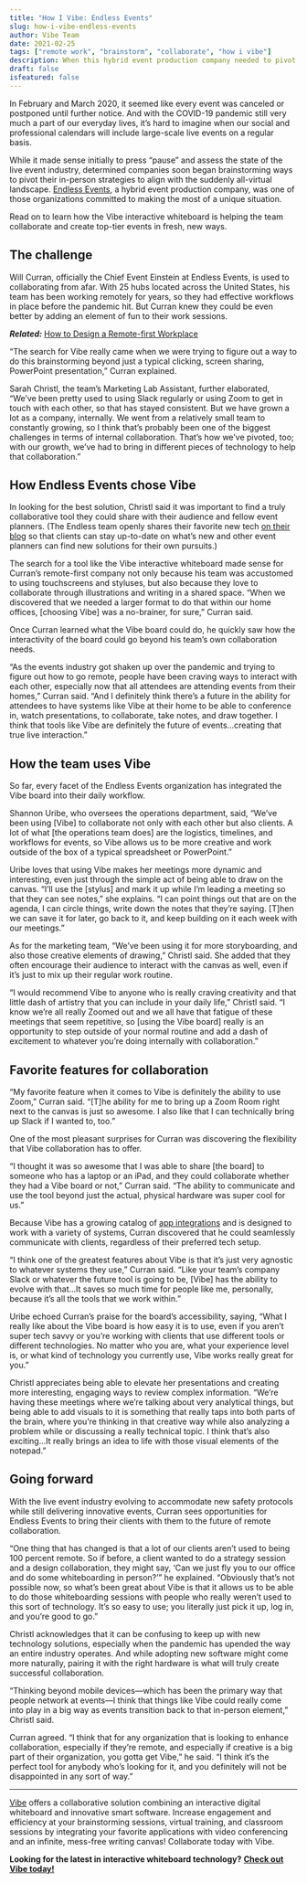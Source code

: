 ```yaml
---
title: "How I Vibe: Endless Events"
slug: how-i-vibe-endless-events
author: Vibe Team
date: 2021-02-25
tags: ["remote work", "brainstorm", "collaborate", "how i vibe"]
description: When this hybrid event production company needed to pivot their business, the Vibe interactive whiteboard made the transition seamless and their remote collaboration better than ever.
draft: false
isfeatured: false
---
```




In February and March 2020, it seemed like every event was canceled or postponed until further notice. And with the COVID-19 pandemic still very much a part of our everyday lives, it’s hard to imagine when our social and professional calendars will include large-scale live events on a regular basis.

While it made sense initially to press “pause” and assess the state of the live event industry, determined companies soon began brainstorming ways to pivot their in-person strategies to align with the suddenly all-virtual landscape. [Endless Events](https://helloendless.com/), a hybrid event production company, was one of those organizations committed to making the most of a unique situation.

Read on to learn how the Vibe interactive whiteboard is helping the team collaborate and create top-tier events in fresh, new ways.


## The challenge

Will Curran, officially the Chief Event Einstein at Endless Events, is used to collaborating from afar. With 25 hubs located across the United States, his team has been working remotely for years, so they had effective workflows in place before the pandemic hit. But Curran knew they could be even better by adding an element of fun to their work sessions.

***Related:*** [How to Design a Remote-first Workplace](https://vibe.us/blog/how-to-design-a-remote-first-workplace/)

“The search for Vibe really came when we were trying to figure out a way to do this brainstorming beyond just a typical clicking, screen sharing, PowerPoint presentation,” Curran explained. 

Sarah Christl, the team’s Marketing Lab Assistant, further elaborated, “We’ve been pretty used to using Slack regularly or using Zoom to get in touch with each other, so that has stayed consistent. But we have grown a lot as a company, internally. We went from a relatively small team to constantly growing, so I think that’s probably been one of the biggest challenges in terms of internal collaboration. That’s how we’ve pivoted, too; with our growth, we’ve had to bring in different pieces of technology to help that collaboration.”


## How Endless Events chose Vibe

In looking for the best solution, Christl said it was important to find a truly collaborative tool they could share with their audience and fellow event planners. (The Endless team openly shares their favorite new tech [on their blog](https://helloendless.com/blog/) so that clients can stay up-to-date on what’s new and other event planners can find new solutions for their own pursuits.)

The search for a tool like the Vibe interactive whiteboard made sense for Curran’s remote-first company not only because his team was accustomed to using touchscreens and styluses, but also because they love to collaborate through illustrations and writing in a shared space. “When we discovered that we needed a larger format to do that within our home offices, [choosing Vibe] was a no-brainer, for sure,” Curran said.

Once Curran learned what the Vibe board could do, he quickly saw how the interactivity of the board could go beyond his team’s own collaboration needs.

“As the events industry got shaken up over the pandemic and trying to figure out how to go remote, people have been craving ways to interact with each other, especially now that all attendees are attending events from their homes,” Curran said. “And I definitely think there’s a future in the ability for attendees to have systems like Vibe at their home to be able to conference in, watch presentations, to collaborate, take notes, and draw together. I think that tools like Vibe are definitely the future of events...creating that true live interaction.”


## How the team uses Vibe

So far, every facet of the Endless Events organization has integrated the Vibe board into their daily workflow.

Shannon Uribe, who oversees the operations department, said, “We’ve been using [Vibe] to collaborate not only with each other but also clients. A lot of what [the operations team does] are the logistics, timelines, and workflows for events, so Vibe allows us to be more creative and work outside of the box of a typical spreadsheet or PowerPoint.”

Uribe loves that using Vibe makes her meetings more dynamic and interesting, even just through the simple act of being able to draw on the canvas. “I’ll use the [stylus] and mark it up while I’m leading a meeting so that they can see notes,” she explains. “I can point things out that are on the agenda, I can circle things, write down the notes that they’re saying. [T]hen we can save it for later, go back to it, and keep building on it each week with our meetings.”

As for the marketing team, “We’ve been using it for more storyboarding, and also those creative elements of drawing,” Christl said. She added that they often encourage their audience to interact with the canvas as well, even if it’s just to mix up their regular work routine.

“I would recommend Vibe to anyone who is really craving creativity and that little dash of artistry that you can include in your daily life,” Christl said. “I know we’re all really Zoomed out and we all have that fatigue of these meetings that seem repetitive, so [using the Vibe board] really is an opportunity to step outside of your normal routine and add a dash of excitement to whatever you’re doing internally with collaboration.”


## Favorite features for collaboration

“My favorite feature when it comes to Vibe is definitely the ability to use Zoom,” Curran said. “[T]he ability for me to bring up a Zoom Room right next to the canvas is just so awesome. I also like that I can technically bring up Slack if I wanted to, too.”

One of the most pleasant surprises for Curran was discovering the flexibility that Vibe collaboration has to offer.

“I thought it was so awesome that I was able to share [the board] to someone who has a laptop or an iPad, and they could collaborate whether they had a Vibe board or not,” Curran said. “The ability to communicate and use the tool beyond just the actual, physical hardware was super cool for us.”

Because Vibe has a growing catalog of [app integrations](https://vibe.us/android-app-store/) and is designed to work with a variety of systems, Curran discovered that he could seamlessly communicate with clients, regardless of their preferred tech setup.

“I think one of the greatest features about Vibe is that it’s just very agnostic to whatever systems they use,” Curran said. “Like your team’s company Slack or whatever the future tool is going to be, [Vibe] has the ability to evolve with that...It saves so much time for people like me, personally, because it’s all the tools that we work within.”

Uribe echoed Curran’s praise for the board’s accessibility, saying, “What I really like about the Vibe board is how easy it is to use, even if you aren’t super tech savvy or you’re working with clients that use different tools or different technologies. No matter who you are, what your experience level is, or what kind of technology you currently use, Vibe works really great for you.”

Christl appreciates being able to elevate her presentations and creating more interesting, engaging ways to review complex information. “We’re having these meetings where we’re talking about very analytical things, but being able to add visuals to it is something that really taps into both parts of the brain, where you’re thinking in that creative way while also analyzing a problem while or discussing a really technical topic. I think that’s also exciting...It really brings an idea to life with those visual elements of the notepad.”


## Going forward

With the live event industry evolving to accommodate new safety protocols while still delivering innovative events, Curran sees opportunities for Endless Events to bring their clients with them to the future of remote collaboration.
 
“One thing that has changed is that a lot of our clients aren’t used to being 100 percent remote. So if before, a client wanted to do a strategy session and a design collaboration, they might say, ‘Can we just fly you to our office and do some whiteboarding in person?’” he explained. “Obviously that’s not possible now, so what’s been great about Vibe is that it allows us to be able to do those whiteboarding sessions with people who really weren’t used to this sort of technology. It’s so easy to use; you literally just pick it up, log in, and you’re good to go.”

Christl acknowledges that it can be confusing to keep up with new technology solutions, especially when the pandemic has upended the way an entire industry operates. And while adopting new software might come more naturally, pairing it with the right hardware is what will truly create successful collaboration.

“Thinking beyond mobile devices—which has been the primary way that people network at events—I think that things like Vibe could really come into play in a big way as events transition back to that in-person element,” Christl said.

Curran agreed. “I think that for any organization that is looking to enhance collaboration, especially if they’re remote, and especially if creative is a big part of their organization, you gotta get Vibe,” he said. “I think it’s the perfect tool for anybody who’s looking for it, and you definitely will not be disappointed in any sort of way.”



----------

[Vibe](https://vibe.us/) offers a collaborative solution combining an interactive digital whiteboard and innovative smart software. Increase engagement and efficiency at your brainstorming sessions, virtual training, and classroom sessions by integrating your favorite applications with video conferencing and an infinite, mess-free writing canvas! Collaborate today with Vibe.

**Looking for the latest in interactive whiteboard technology?** [**Check out Vibe today!**](https://vibe.us/order/)
